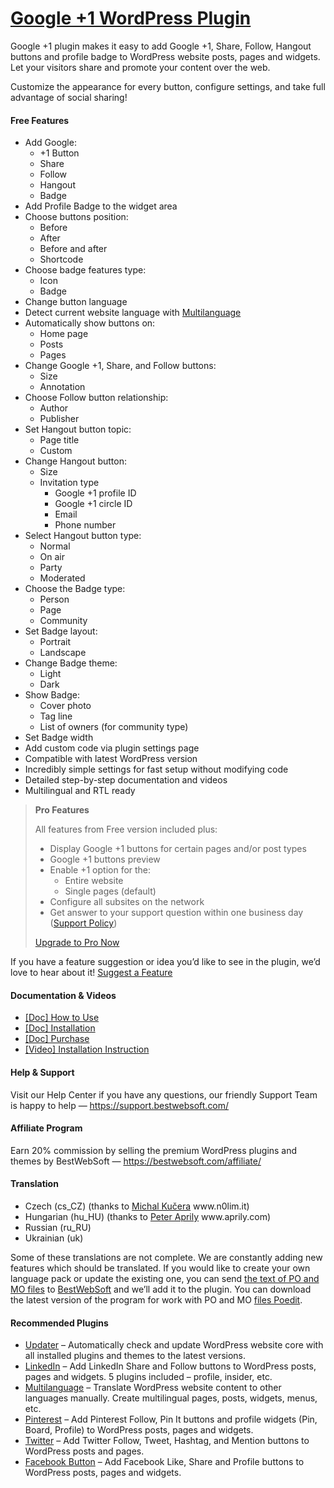 <a href="https://bestwebsoft.com/products/wordpress/plugins/google-plus-one/" target=_blank>Google +1 WordPress Plugin</a>
========================

<p>Google +1 plugin makes it easy to add Google +1, Share, Follow, Hangout buttons and profile badge to WordPress website posts, pages and widgets. Let your visitors share and promote your content over the web.</p>
<p>Customize the appearance for every button, configure settings, and take full advantage of social sharing!</p>
<p><span class="embed-youtube" style="text-align:center; display: block;"></span></p>
<h4>Free Features</h4>
<ul>
<li>Add Google:
<ul>
<li>+1 Button</li>
<li>Share</li>
<li>Follow</li>
<li>Hangout</li>
<li>Badge</li>
</ul>
</li>
<li>Add Profile Badge to the widget area</li>
<li>Choose buttons position:
<ul>
<li>Before</li>
<li>After</li>
<li>Before and after</li>
<li>Shortcode</li>
</ul>
</li>
<li>Choose badge features type:
<ul>
<li>Icon</li>
<li>Badge</li>
</ul>
</li>
<li>Change button language</li>
<li>Detect current website language with <a href="https://bestwebsoft.com/products/wordpress/plugins/multilanguage/?k=335d851f03e56472622275e56546471c" rel="nofollow">Multilanguage</a></li>
<li>Automatically show buttons on:
<ul>
<li>Home page</li>
<li>Posts</li>
<li>Pages</li>
</ul>
</li>
<li>Change Google +1, Share, and Follow buttons:
<ul>
<li>Size</li>
<li>Annotation</li>
</ul>
</li>
<li>Choose Follow button relationship:
<ul>
<li>Author</li>
<li>Publisher</li>
</ul>
</li>
<li>Set Hangout button topic:
<ul>
<li>Page title</li>
<li>Custom</li>
</ul>
</li>
<li>Change Hangout button:
<ul>
<li>Size</li>
<li>Invitation type
<ul>
<li>Google +1 profile ID</li>
<li>Google +1 circle ID</li>
<li>Email</li>
<li>Phone number</li>
</ul>
</li>
</ul>
</li>
<li>Select Hangout button type:
<ul>
<li>Normal</li>
<li>On air</li>
<li>Party</li>
<li>Moderated</li>
</ul>
</li>
<li>Choose the Badge type:
<ul>
<li>Person</li>
<li>Page</li>
<li>Community</li>
</ul>
</li>
<li>Set Badge layout:
<ul>
<li>Portrait</li>
<li>Landscape</li>
</ul>
</li>
<li>Change Badge theme:
<ul>
<li>Light</li>
<li>Dark</li>
</ul>
</li>
<li>Show Badge:
<ul>
<li>Cover photo</li>
<li>Tag line</li>
<li>List of owners (for community type)</li>
</ul>
</li>
<li>Set Badge width</li>
<li>Add custom code via plugin settings page</li>
<li>Compatible with latest WordPress version</li>
<li>Incredibly simple settings for fast setup without modifying code</li>
<li>Detailed step-by-step documentation and videos</li>
<li>Multilingual and RTL ready</li>
</ul>
<blockquote>
<p><strong>Pro Features</strong></p>
<p>All features from Free version included plus:</p>
<ul>
<li>Display Google +1 buttons for certain pages and/or post types</li>
<li>Google +1 buttons preview</li>
<li>Enable +1 option for the:
<ul>
<li>Entire website</li>
<li>Single pages (default)</li>
</ul>
</li>
<li>Configure all subsites on the network</li>
<li>Get answer to your support question within one business day (<a href="https://bestwebsoft.com/support-policy/" rel="nofollow">Support Policy</a>)</li>
</ul>
<p><a href="https://bestwebsoft.com/products/wordpress/plugins/google-plus-one/?k=ecb8dc3b466b95504db546e515600a5e" rel="nofollow">Upgrade to Pro Now</a></p>
</blockquote>
<p>If you have a feature suggestion or idea you&#8217;d like to see in the plugin, we&#8217;d love to hear about it! <a href="https://support.bestwebsoft.com/hc/en-us/requests/new" rel="nofollow">Suggest a Feature</a></p>
<h4>Documentation &amp; Videos</h4>
<ul>
<li><a href="https://docs.google.com/document/d/1v7j8TysjjBzXVnqozmfxMgjg5f7PS6XtV1GmZxnlNDk/" rel="nofollow">[Doc] How to Use</a></li>
<li><a href="https://docs.google.com/document/d/1-hvn6WRvWnOqj5v5pLUk7Awyu87lq5B_dO-Tv-MC9JQ/" rel="nofollow">[Doc] Installation</a></li>
<li><a href="https://docs.google.com/document/d/1EUdBVvnm7IHZ6y0DNyldZypUQKpB8UVPToSc_LdOYQI/" rel="nofollow">[Doc] Purchase</a></li>
<li><a href="https://www.youtube.com/watch?v=9G640UQeJFE" rel="nofollow">[Video] Installation Instruction</a></li>
</ul>
<h4>Help &amp; Support</h4>
<p>Visit our Help Center if you have any questions, our friendly Support Team is happy to help — <a href="https://support.bestwebsoft.com/" rel="nofollow">https://support.bestwebsoft.com/</a></p>
<h4>Affiliate Program</h4>
<p>Earn 20% commission by selling the premium WordPress plugins and themes by BestWebSoft — <a href="https://bestwebsoft.com/affiliate/" rel="nofollow">https://bestwebsoft.com/affiliate/</a></p>
<h4>Translation</h4>
<ul>
<li>Czech (cs_CZ) (thanks to <a href="mailto:&#109;a&#x69;&#108;u&#x73;&#064;n&#x30;&#108;i&#x6d;&#046;i&#x74;" rel="nofollow">Michal Kučera</a> www.n0lim.it)</li>
<li>Hungarian (hu_HU) (thanks to <a href="mailto:&#x73;&#x6f;&#x6c;&#x61;&#x72;s&#105;&#100;&#101;&#048;&#057;&#064;&#x67;&#x6d;&#x61;&#x69;&#x6c;&#x2e;c&#111;&#109;" rel="nofollow">Peter Aprily</a> www.aprily.com)</li>
<li>Russian (ru_RU)</li>
<li>Ukrainian (uk)</li>
</ul>
<p>Some of these translations are not complete. We are constantly adding new features which should be translated. If you would like to create your own language pack or update the existing one, you can send <a href="https://codex.wordpress.org/Translating_WordPress" rel="nofollow">the text of PO and MO files</a> to <a href="https://support.bestwebsoft.com/hc/en-us/requests/new" rel="nofollow">BestWebSoft</a> and we&#8217;ll add it to the plugin. You can download the latest version of the program for work with PO and MO <a href="https://www.poedit.net/download.php" rel="nofollow">files Poedit</a>.</p>
<h4>Recommended Plugins</h4>
<ul>
<li><a href="https://bestwebsoft.com/products/wordpress/plugins/updater/?k=a0ca69e53accff1fea97aebbccd33d33" rel="nofollow">Updater</a> &#8211; Automatically check and update WordPress website core with all installed plugins and themes to the latest versions.</li>
<li><a href="https://bestwebsoft.com/products/wordpress/plugins/linkedin/?k=b1d5bad85d647059237028e6d0f2b2fc" rel="nofollow">LinkedIn</a> &#8211; Add LinkedIn Share and Follow buttons to WordPress posts, pages and widgets. 5 plugins included – profile, insider, etc.</li>
<li><a href="https://bestwebsoft.com/products/wordpress/plugins/multilanguage/?k=335d851f03e56472622275e56546471c" rel="nofollow">Multilanguage</a> &#8211; Translate WordPress website content to other languages manually. Create multilingual pages, posts, widgets, menus, etc.</li>
<li><a href="https://bestwebsoft.com/products/wordpress/plugins/pinterest/?k=60bf0e2a55bed0bccf29e725a8dfa127" rel="nofollow">Pinterest</a> &#8211; Add Pinterest Follow, Pin It buttons and profile widgets (Pin, Board, Profile) to WordPress posts, pages and widgets.</li>
<li><a href="https://bestwebsoft.com/products/wordpress/plugins/twitter/?k=a10d537911393884b400c046a773a22c" rel="nofollow">Twitter</a> &#8211; Add Twitter Follow, Tweet, Hashtag, and Mention buttons to WordPress posts and pages.</li>
<li><a href="https://bestwebsoft.com/products/wordpress/plugins/facebook-like-button/?k=b912215f820ef022d9f197430b7ac407" rel="nofollow">Facebook Button</a> &#8211; Add Facebook Like, Share and Profile buttons to WordPress posts, pages and widgets.</li>
</ul>
